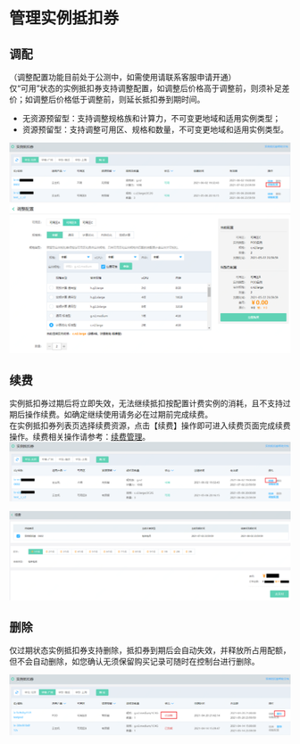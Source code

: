 # 管理实例抵扣券

## 调配
（调整配置功能目前处于公测中，如需使用请联系客服申请开通）<br>
仅“可用”状态的实例抵扣券支持调整配置，如调整后价格高于调整前，则须补足差价；如调整后价格低于调整前，则延长抵扣券到期时间。
* 无资源预留型：支持调整规格族和计算力，不可变更地域和适用实例类型；
* 资源预留型：支持调整可用区、规格和数量，不可变更地域和适用实例类型。

![](../../../../../image/vm/iv-manage0b.png)
![](../../../../../image/vm/iv-manage0a.png)

## 续费
实例抵扣券过期后将立即失效，无法继续抵扣按配置计费实例的消耗，且不支持过期后操作续费。如确定继续使用请务必在过期前完成续费。<br>
在实例抵扣券列表页选择续费资源，点击【续费】操作即可进入续费页面完成续费操作。续费相关操作请参考：[续费管理](https://docs.jdcloud.com/online-buying/renew-management)。
![](../../../../../image/vm/iv-manage1.png)

![](../../../../../image/vm/iv-manage2.png)

## 删除
仅过期状态实例抵扣券支持删除，抵扣券到期后会自动失效，并释放所占用配额，但不会自动删除，如您确认无须保留购买记录可随时在控制台进行删除。

![](../../../../../image/vm/iv-manage3.png)
